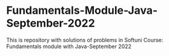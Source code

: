 # Fundamentals-Module-Java-September-2022
This is repository with solutions of problems in Softuni Course: Fundamentals module with Java-September 2022
